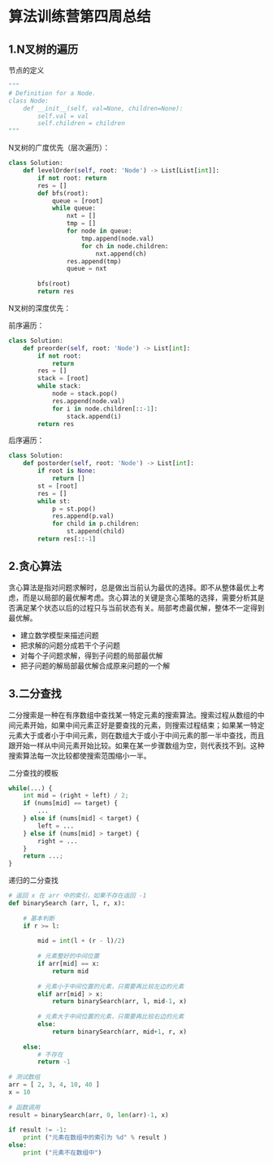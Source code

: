 # 算法训练营第四周总结

## 1.N叉树的遍历

节点的定义

```python
"""
# Definition for a Node.
class Node:
    def __init__(self, val=None, children=None):
        self.val = val
        self.children = children
"""
```

N叉树的广度优先（层次遍历）：

```python
class Solution:
    def levelOrder(self, root: 'Node') -> List[List[int]]:
        if not root: return
        res = []
        def bfs(root):
            queue = [root]
            while queue:
                nxt = []
                tmp = []
                for node in queue:
                    tmp.append(node.val)
                    for ch in node.children:
                        nxt.append(ch)
                res.append(tmp)
                queue = nxt
        
        bfs(root)
        return res
```



N叉树的深度优先：

前序遍历：

```python
class Solution:
    def preorder(self, root: 'Node') -> List[int]:
        if not root:
            return 
        res = []
        stack = [root]
        while stack:
            node = stack.pop()
            res.append(node.val)
            for i in node.children[::-1]:
                stack.append(i)
        return res
```



后序遍历：

```python
class Solution:
    def postorder(self, root: 'Node') -> List[int]:
        if root is None:
            return []
        st = [root]
        res = []
        while st:
            p = st.pop()
            res.append(p.val)
            for child in p.children:
                st.append(child)
        return res[::-1]
```



## 2.贪心算法

贪心算法是指对问题求解时，总是做出当前认为最优的选择。即不从整体最优上考虑，而是以局部的最优解考虑。贪心算法的关键是贪心策略的选择，需要分析其是否满足某个状态以后的过程只与当前状态有关。局部考虑最优解，整体不一定得到最优解。

- 建立数学模型来描述问题
- 把求解的问题分成若干个子问题
- 对每个子问题求解，得到子问题的局部最优解
- 把子问题的解局部最优解合成原来问题的一个解





## 3.二分查找

二分搜索是一种在有序数组中查找某一特定元素的搜索算法。搜索过程从数组的中间元素开始，如果中间元素正好是要查找的元素，则搜索过程结束；如果某一特定元素大于或者小于中间元素，则在数组大于或小于中间元素的那一半中查找，而且跟开始一样从中间元素开始比较。如果在某一步骤数组为空，则代表找不到。这种搜索算法每一次比较都使搜索范围缩小一半。



二分查找的模板

```python
while(...) {
    int mid = (right + left) / 2;
    if (nums[mid] == target) {
        ...
    } else if (nums[mid] < target) {
        left = ...
    } else if (nums[mid] > target) {
        right = ...
    }
    return ...;
}
```



递归的二分查找

```python
# 返回 x 在 arr 中的索引，如果不存在返回 -1
def binarySearch (arr, l, r, x): 
  
    # 基本判断
    if r >= l: 
  
        mid = int(l + (r - l)/2)
  
        # 元素整好的中间位置
        if arr[mid] == x: 
            return mid 
          
        # 元素小于中间位置的元素，只需要再比较左边的元素
        elif arr[mid] > x: 
            return binarySearch(arr, l, mid-1, x) 
  
        # 元素大于中间位置的元素，只需要再比较右边的元素
        else: 
            return binarySearch(arr, mid+1, r, x) 
  
    else: 
        # 不存在
        return -1
  
# 测试数组
arr = [ 2, 3, 4, 10, 40 ] 
x = 10
  
# 函数调用
result = binarySearch(arr, 0, len(arr)-1, x) 
  
if result != -1: 
    print ("元素在数组中的索引为 %d" % result )
else: 
    print ("元素不在数组中")
```

